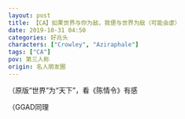 ```yaml
---
layout: post
title: 【CA】如果世界与你为敌，我便与世界为敌（可能会虐）
date: 2019-10-31 04:50
categories: 好兆头
characters: ["Crowley", "Aziraphale"]
tags: ["CA"]
pov: 第三人称
origin: 名人朋友圈
---
```


（原版“世界”为“天下”，看《陈情令》有感

（GGAD同理
